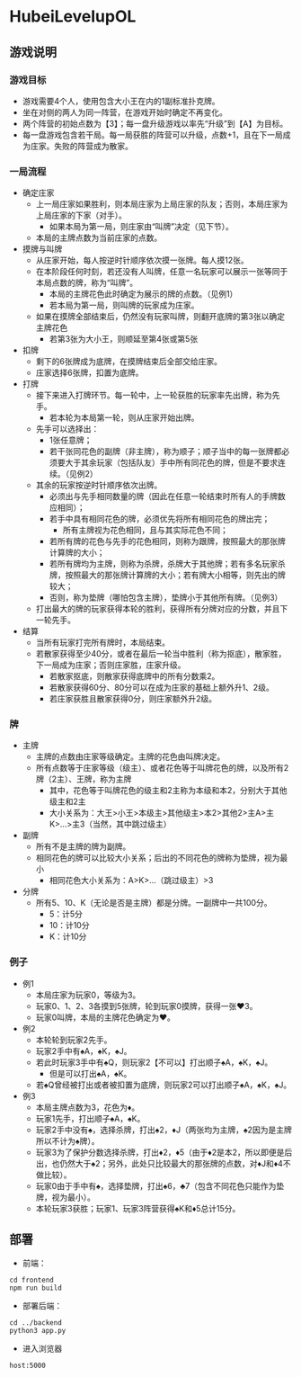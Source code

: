 # HubeiLevelupOL

## 游戏说明

### 游戏目标

- 游戏需要4个人，使用包含大小王在内的1副标准扑克牌。
- 坐在对侧的两人为同一阵营，在游戏开始时确定不再变化。
- 两个阵营的初始点数为【3】；每一盘升级游戏以率先“升级”到【A】为目标。
- 每一盘游戏包含若干局。每一局获胜的阵营可以升级，点数+1，且在下一局成为庄家。失败的阵营成为散家。

### 一局流程

- 确定庄家
    - 上一局庄家如果胜利，则本局庄家为上局庄家的队友；否则，本局庄家为上局庄家的下家（对手）。
        - 如果本局为第一局，则庄家由“叫牌”决定（见下节）。
    - 本局的主牌点数为当前庄家的点数。
- 摸牌与叫牌
    - 从庄家开始，每人按逆时针顺序依次摸一张牌。每人摸12张。
    - 在本阶段任何时刻，若还没有人叫牌，任意一名玩家可以展示一张等同于本局点数的牌，称为“叫牌”。
        - 本局的主牌花色此时确定为展示的牌的点数。（见例1）
        - 若本局为第一局，则叫牌的玩家成为庄家。
    - 如果在摸牌全部结束后，仍然没有玩家叫牌，则翻开底牌的第3张以确定主牌花色
        - 若第3张为大小王，则顺延至第4张或第5张
- 扣牌
    - 剩下的6张牌成为底牌，在摸牌结束后全部交给庄家。
    - 庄家选择6张牌，扣置为底牌。
- 打牌
    - 接下来进入打牌环节。每一轮中，上一轮获胜的玩家率先出牌，称为先手。
        - 若本轮为本局第一轮，则从庄家开始出牌。
    - 先手可以选择出：
        - 1张任意牌；
        - 若干张同花色的副牌（非主牌），称为顺子；顺子当中的每一张牌都必须要大于其余玩家（包括队友）手中所有同花色的牌，但是不要求连续。（见例2）
    - 其余的玩家按逆时针顺序依次出牌。
        - 必须出与先手相同数量的牌（因此在任意一轮结束时所有人的手牌数应相同）；
        - 若手中具有相同花色的牌，必须优先将所有相同花色的牌出完；
            - 所有主牌视为花色相同，且与其实际花色不同；
        - 若所有牌的花色与先手的花色相同，则称为跟牌，按照最大的那张牌计算牌的大小；
        - 若所有牌均为主牌，则称为杀牌，杀牌大于其他牌；若有多名玩家杀牌，按照最大的那张牌计算牌的大小；若有牌大小相等，则先出的牌较大；
        - 否则，称为垫牌（哪怕包含主牌），垫牌小于其他所有牌。（见例3）
    - 打出最大的牌的玩家获得本轮的胜利，获得所有分牌对应的分数，并且下一轮先手。
- 结算
    - 当所有玩家打完所有牌时，本局结束。
    - 若散家获得至少40分，或者在最后一轮当中胜利（称为抠底），散家胜，下一局成为庄家；否则庄家胜，庄家升级。
        - 若散家抠底，则散家获得底牌中的所有分数乘2。
        - 若散家获得60分、80分可以在成为庄家的基础上额外升1、2级。
        - 若庄家获胜且散家获得0分，则庄家额外升2级。

### 牌

- 主牌
    - 主牌的点数由庄家等级确定。主牌的花色由叫牌决定。
    - 所有点数等于庄家等级（级主）、或者花色等于叫牌花色的牌，以及所有2牌（2主）、王牌，称为主牌
        - 其中，花色等于叫牌花色的级主和2主称为本级和本2，分别大于其他级主和2主
        - 大小关系为：大王>小王>本级主>其他级主>本2>其他2>主A>主K>...>主3（当然，其中跳过级主）
- 副牌
    - 所有不是主牌的牌为副牌。
    - 相同花色的牌可以比较大小关系；后出的不同花色的牌称为垫牌，视为最小
        - 相同花色大小关系为：A>K>...（跳过级主）>3
- 分牌
    - 所有5、10、K（无论是否是主牌）都是分牌。一副牌中一共100分。
        - 5：计5分
        - 10：计10分
        - K：计10分

### 例子

- 例1
    - 本局庄家为玩家0，等级为3。
    - 玩家0、1、2、3各摸到5张牌，轮到玩家0摸牌，获得一张♥3。
    - 玩家0叫牌，本局的主牌花色确定为♥。
- 例2
    - 本轮轮到玩家2先手。
    - 玩家2手中有♠A，♠K，♠J。
    - 若此时玩家3手中有♠Q，则玩家2【不可以】打出顺子♠A，♠K，♠J。
        - 但是可以打出♠A，♠K。
    - 若♠Q曾经被打出或者被扣置为底牌，则玩家2可以打出顺子♠A，♠K，♠J。
- 例3
    - 本局主牌点数为3，花色为♦。
    - 玩家1先手，打出顺子♠A，♠K。
    - 玩家2手中没有♠，选择杀牌，打出♠2，♦J（两张均为主牌，♠2因为是主牌所以不计为♠牌）。
    - 玩家3为了保护分数选择杀牌，打出♦2，♦5（由于♦2是本2，所以即便是后出，也仍然大于♠2；另外，此处只比较最大的那张牌的点数，对♦J和♦4不做比较）。
    - 玩家0由于手中有♠，选择垫牌，打出♠6，♣7（包含不同花色只能作为垫牌，视为最小）。
    - 本轮玩家3获胜；玩家1、玩家3阵营获得♠K和♦5总计15分。

## 部署

- 前端：
```
cd frontend
npm run build
```

- 部署后端：
```
cd ../backend
python3 app.py
```

- 进入浏览器
```
host:5000
```